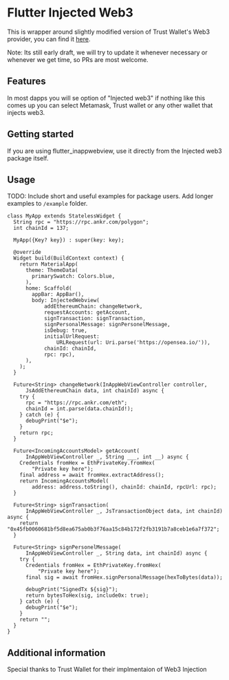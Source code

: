 <!-- 
This README describes the package. If you publish this package to pub.dev,
this README's contents appear on the landing page for your package.

For information about how to write a good package README, see the guide for
[writing package pages](https://dart.dev/guides/libraries/writing-package-pages). 

For general information about developing packages, see the Dart guide for
[creating packages](https://dart.dev/guides/libraries/create-library-packages)
and the Flutter guide for
[developing packages and plugins](https://flutter.dev/developing-packages). 
-->
# Flutter Injected Web3

This is wrapper around slightly modified version of Trust Wallet's Web3 provider, you can find it [here](https://github.com/Orange-Wallet/web3-provider).

Note: Its still early draft, we will try to update it whenever necessary or whenever we get time, so PRs are most welcome.

## Features

In most dapps you will se option of "Injected web3" if nothing like this comes up you can select Metamask, Trust wallet or any other wallet that injects web3.

## Getting started
If you are using flutter_inappwebview, use it directly from the Injected web3 package itself.

## Usage

TODO: Include short and useful examples for package users. Add longer examples
to `/example` folder. 

```
class MyApp extends StatelessWidget {
  String rpc = "https://rpc.ankr.com/polygon";
  int chainId = 137;

  MyApp({Key? key}) : super(key: key);

  @override
  Widget build(BuildContext context) {
    return MaterialApp(
      theme: ThemeData(
        primarySwatch: Colors.blue,
      ),
      home: Scaffold(
        appBar: AppBar(),
        body: InjectedWebview(
            addEthereumChain: changeNetwork,
            requestAccounts: getAccount,
            signTransaction: signTransaction,
            signPersonalMessage: signPersonelMessage,
            isDebug: true,
            initialUrlRequest:
                URLRequest(url: Uri.parse('https://opensea.io/')),
            chainId: chainId,
            rpc: rpc),
      ),
    );
  }

  Future<String> changeNetwork(InAppWebViewController controller,
      JsAddEthereumChain data, int chainId) async {
    try {
      rpc = "https://rpc.ankr.com/eth";
      chainId = int.parse(data.chainId!);
    } catch (e) {
      debugPrint("$e");
    }
    return rpc;
  }

  Future<IncomingAccountsModel> getAccount(
      InAppWebViewController _, String ___, int __) async {
    Credentials fromHex = EthPrivateKey.fromHex(
        "Private key here");
    final address = await fromHex.extractAddress();
    return IncomingAccountsModel(
        address: address.toString(), chainId: chainId, rpcUrl: rpc);
  }

  Future<String> signTransaction(
      InAppWebViewController _, JsTransactionObject data, int chainId) async {
    return "0x45fb0060681bf5d8ea675ab0b3f76aa15c84b172f2fb3191b7a8ceb1e6a7f372";
  }

  Future<String> signPersonelMessage(
      InAppWebViewController _, String data, int chainId) async {
    try {
      Credentials fromHex = EthPrivateKey.fromHex(
          "Private key here");
      final sig = await fromHex.signPersonalMessage(hexToBytes(data));

      debugPrint("SignedTx ${sig}");
      return bytesToHex(sig, include0x: true);
    } catch (e) {
      debugPrint("$e");
    }
    return "";
  }
}

```

## Additional information
Special thanks to Trust Wallet for their implmentaion of Web3 Injection